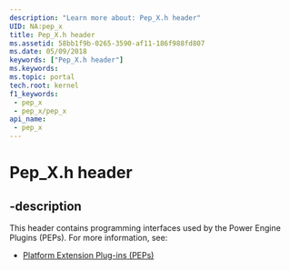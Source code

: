 ```yaml
---
description: "Learn more about: Pep_X.h header"
UID: NA:pep_x
title: Pep_X.h header
ms.assetid: 58bb1f9b-0265-3590-af11-186f988fd807
ms.date: 05/09/2018
keywords: ["Pep_X.h header"]
ms.keywords: 
ms.topic: portal
tech.root: kernel
f1_keywords:
 - pep_x
 - pep_x/pep_x
api_name:
 - pep_x
---
```


# Pep_X.h header


## -description

This header contains programming interfaces used by the Power Engine Plugins (PEPs). For more information, see:

- [Platform Extension Plug-ins (PEPs)](/windows-hardware/drivers/kernel/platform-extension-plug-ins--peps-)

